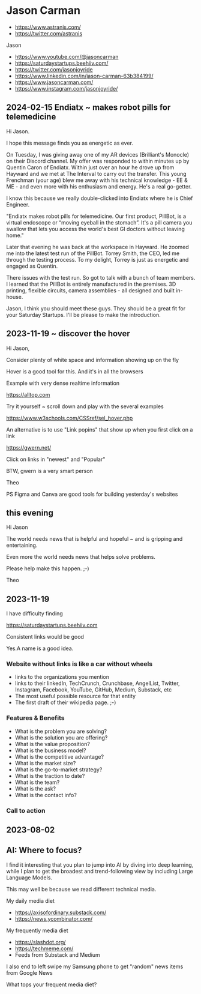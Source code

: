 # Jason Carman

* https://www.astranis.com/
* https://twitter.com/astranis

Jason

* https://www.youtube.com/@jasoncarman
* https://saturdaystartups.beehiiv.com/
* https://twitter.com/jasonjoyride
* https://www.linkedin.com/in/jason-carman-63b384199/
* https://www.jasoncarman.com/
* https://www.instagram.com/jasonjoyride/


## 2024-02-15 Endiatx ~ makes robot pills for telemedicine

Hi Jason.

I hope this message finds you as energetic as ever.

On Tuesday, I was giving away one of my AR devices (Brilliant's Monocle) on their Discord channel. My offer was responded to within minutes up by Quentin Caron of Endiatx. Within just over an hour he drove up from Hayward and we met at The Interval to carry out the transfer. This young Frenchman (your age) blew me away with his technical knowledge - EE & ME - and even more with his enthusiasm and energy. He's a real go-getter.

I know this because we really double-clicked into Endiatx where he is Chief Engineer.

"Endiatx makes robot pills for telemedicine. Our first product, PillBot, is a virtual endoscope or “moving eyeball in the stomach”. It's a pill camera you swallow that lets you access the world's best GI doctors without leaving home."

Later that evening he was back at the workspace in Hayward. He zoomed me into the latest test run of the PillBot. Torrey Smith, the CEO, led me through the testing process. To my delight, Torrey is just as energetic and engaged as Quentin.

There issues with the test run. So got to talk with a bunch of team members. I learned that the PillBot is entirely manufactured in the premises. 3D printing, flexible circuits, camera assemblies - all designed and built in-house.

Jason, I think you should meet these guys. They should be a great fit for your Saturday Startups. I'll be please to make the introduction.



## 2023-11-19 ~ discover the hover

Hi Jason,

Consider plenty of white space and information showing up on the fly

Hover is a good tool for this. And it's in all the browsers

Example with very dense realtime information

https://alltop.com

Try it yourself ~ scroll down and play with the several examples

https://www.w3schools.com/CSSref/sel_hover.php

An alternative is to use "Link popins" that show up when you first click on a link

https://gwern.net/

Click on links in "newest" and "Popular"

BTW, gwern is a very smart person

Theo

PS Figma and Canva are good tools for building yesterday's websites


## this evening

Hi Jason

The world needs news that is helpful and hopeful ~ and is gripping and entertaining.

Even more the world needs news that helps solve problems.

Please help make this happen. ;-)

Theo







## 2023-11-19

I have difficulty finding

https://saturdaystartups.beehiiv.com

Consistent links would be good

Yes.A name is a good idea.

### Website without links is like a car without wheels

* links to the organizations you mention
* links to their linkedIn, TechCrunch, Crunchbase, AngelList, Twitter, Instagram, Facebook, YouTube, GitHub, Medium, Substack, etc
* The most useful possible resource for that entity
* The first draft of their wikipedia page. ;-)


### Features & Benefits

* What is the problem you are solving?
* What is the solution you are offering?
* What is the value proposition?
* What is the business model?
* What is the competitive advantage?
* What is the market size?
* What is the go-to-market strategy?
* What is the traction to date?
* What is the team?
* What is the ask?
* What is the contact info?

### Call to action





## 2023-08-02

## AI: Where to focus?

I find it interesting that you plan to jump into AI by diving into deep learning, while I plan to get the broadest and trend-following view by including Large Language Models.

This may well be because we read different technical media.

My daily media diet

* https://axisofordinary.substack.com/
* https://news.ycombinator.com/

My frequently media diet

* https://slashdot.org/
* https://techmeme.com/
* Feeds from Substack and Medium

I also end to left swipe my Samsung phone to get "random" news items from Google News

What tops your frequent media diet?


